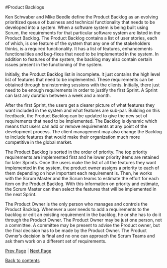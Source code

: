 #Product Backlogs

Ken Schwaber and Mike Beedle define the Product Backlog as an evolving prioritized queue of business and technical functionality that needs to be developed into a system. When a software system is being built using Scrum, the requirements for that particular software system are listed in the Product Backlog. The Product Backlog contains a list of user stories, each of which, is one feature of the system that any one of the stakeholders thinks, is a required functionality. It has a list of features, enhancements functionalities and bug-fixes that need to be implemented in the system. In addition to features of the system, the backlog may also contain certain issues present in the functioning of the system.

Initially, the Product Backlog list in incomplete. It just contains the high level list of features that need to be implemented. These requirements can be obtained through brainstorming sessions with the clients. Initially, there just need to be enough requirements in order to justify the first Sprint. A Sprint can last any duration between a week and a month.

After the first Sprint, the users get a clearer picture of what features they want included in the system and what features are sub-par. Building on this feedback, the Product Backlog can be updated to give the new set of requirements that need to be implemented. The Backlog is dynamic which means that users can add or remove requirements at any point of the development process. The client management may also change the Backlog to include features that would make their organization much more competitive in the global market.

The Product Backlog is sorted in the order of priority. The top priority requirements are implemented first and he lower priority items are retained for later Sprints. Once the users make the list of all the features they want implemented in the system, the product owner assigns a priority to each of them depending on how important each requirement is. Then, he works with the Scrum Master and the Scrum teams to estimate the effort for each item on the Product Backlog. With this information on priority and estimate, the Scrum Master can then select the features that will be implemented in the next Sprint.

The Product Owner is the only person who manages and controls the Product Backlog. Whenever a user needs to add a requirements to the backlog or edit an existing requirement in the backlog, he or she has to do it through the Product Owner. The Product Owner may be just one person, not a committee. A committee may be present to advise the Product owner, but the final decision has to be made by the Product Owner. The Product Owner’s decision is final and no one can approach the Scrum Teams and ask them work on a different set of requirements.

[Prev Page](https://github.com/Krithika-Balan2290/Scrum/edit/master/Scrum_Working.md) | [Next Page](https://github.com/Krithika-Balan2290/Scrum/blob/master/Scrum_Team.md)
 
 [Back to contents](https://github.com/Krithika-Balan2290/Scrum/blob/master/Index.md)
